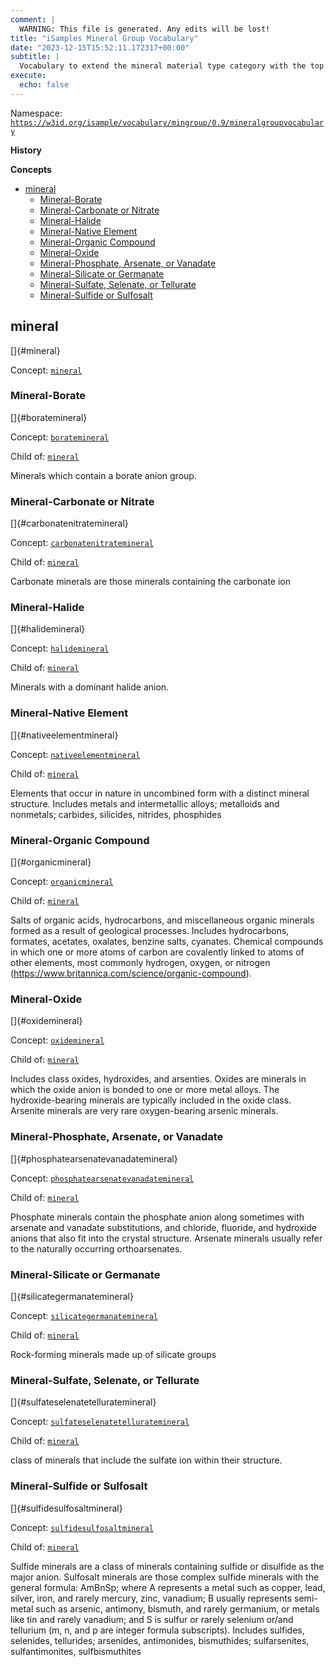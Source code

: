 ```yaml
---
comment: | 
  WARNING: This file is generated. Any edits will be lost!
title: "iSamples Mineral Group Vocabulary"
date: "2023-12-15T15:52:11.172317+00:00"
subtitle: |
  Vocabulary to extend the mineral material type category with the top level mineral group categories. Uses the Nickel–Strunz mineral classes, which divide minerals into ten classes according to chemical composition and crystal structure. Nickel-Strunz group 10 is not included because that material would be mat:organiccompounds. Version 10 of the classification is modified from v 9 (Strunz and Nickel,2002) by Jim Ferraiolo and others, and now extended and maintained by mindat.org. Some scope notes from linked.data.gov.au.
execute:
  echo: false
---
```


Namespace: 
[`https://w3id.org/isample/vocabulary/mingroup/0.9/mineralgroupvocabulary`](https://w3id.org/isample/vocabulary/mingroup/0.9/mineralgroupvocabulary)

**History**


**Concepts**

- [mineral](#mineral)
    - [Mineral-Borate](#boratemineral)
    - [Mineral-Carbonate or Nitrate](#carbonatenitratemineral)
    - [Mineral-Halide](#halidemineral)
    - [Mineral-Native Element](#nativeelementmineral)
    - [Mineral-Organic Compound](#organicmineral)
    - [Mineral-Oxide](#oxidemineral)
    - [Mineral-Phosphate, Arsenate, or Vanadate](#phosphatearsenatevanadatemineral)
    - [Mineral-Silicate or Germanate](#silicategermanatemineral)
    - [Mineral-Sulfate, Selenate, or Tellurate](#sulfateselenatetelluratemineral)
    - [Mineral-Sulfide or Sulfosalt](#sulfidesulfosaltmineral)

##  mineral

[]{#mineral}

Concept: [`mineral`](https://w3id.org/isample/vocabulary/material/1.0/mineral)


###  Mineral-Borate

[]{#boratemineral}

Concept: [`boratemineral`](https://w3id.org/isample/vocabulary/mingroup/0.9/boratemineral)

Child of:
 [`mineral`](#mineral)

Minerals which contain a borate anion group.

###  Mineral-Carbonate or Nitrate

[]{#carbonatenitratemineral}

Concept: [`carbonatenitratemineral`](https://w3id.org/isample/vocabulary/mingroup/0.9/carbonatenitratemineral)

Child of:
 [`mineral`](#mineral)

Carbonate minerals are those minerals containing the carbonate ion

###  Mineral-Halide

[]{#halidemineral}

Concept: [`halidemineral`](https://w3id.org/isample/vocabulary/mingroup/0.9/halidemineral)

Child of:
 [`mineral`](#mineral)

Minerals with a dominant halide anion.

###  Mineral-Native Element

[]{#nativeelementmineral}

Concept: [`nativeelementmineral`](https://w3id.org/isample/vocabulary/mingroup/0.9/nativeelementmineral)

Child of:
 [`mineral`](#mineral)

Elements that occur in nature in uncombined form with a distinct
mineral structure. Includes metals and intermetallic alloys;
metalloids and nonmetals; carbides, silicides, nitrides, phosphides

###  Mineral-Organic Compound

[]{#organicmineral}

Concept: [`organicmineral`](https://w3id.org/isample/vocabulary/mingroup/0.9/organicmineral)

Child of:
 [`mineral`](#mineral)

Salts of organic acids, hydrocarbons, and miscellaneous organic
minerals formed as a result of geological processes. Includes
hydrocarbons, formates, acetates, oxalates, benzine salts, cyanates.
Chemical compounds in which one or more atoms of carbon are covalently
linked to atoms of other elements, most commonly hydrogen, oxygen, or
nitrogen (https://www.britannica.com/science/organic-compound).

###  Mineral-Oxide

[]{#oxidemineral}

Concept: [`oxidemineral`](https://w3id.org/isample/vocabulary/mingroup/0.9/oxidemineral)

Child of:
 [`mineral`](#mineral)

Includes class oxides, hydroxides, and arsenties. Oxides are minerals
in which the oxide anion is bonded to one or more metal alloys. The
hydroxide-bearing minerals are typically included in the oxide class.
Arsenite minerals are very rare oxygen-bearing arsenic minerals.

###  Mineral-Phosphate, Arsenate, or Vanadate

[]{#phosphatearsenatevanadatemineral}

Concept: [`phosphatearsenatevanadatemineral`](https://w3id.org/isample/vocabulary/mingroup/0.9/phosphatearsenatevanadatemineral)

Child of:
 [`mineral`](#mineral)

Phosphate minerals contain the phosphate anion along sometimes with
arsenate and vanadate substitutions, and chloride, fluoride, and
hydroxide anions that also fit into the crystal structure. Arsenate
minerals usually refer to the naturally occurring orthoarsenates.

###  Mineral-Silicate or Germanate

[]{#silicategermanatemineral}

Concept: [`silicategermanatemineral`](https://w3id.org/isample/vocabulary/mingroup/0.9/silicategermanatemineral)

Child of:
 [`mineral`](#mineral)

Rock-forming minerals made up of silicate groups

###  Mineral-Sulfate, Selenate, or Tellurate

[]{#sulfateselenatetelluratemineral}

Concept: [`sulfateselenatetelluratemineral`](https://w3id.org/isample/vocabulary/mingroup/0.9/sulfateselenatetelluratemineral)

Child of:
 [`mineral`](#mineral)

class of minerals that include the sulfate ion within their structure.

###  Mineral-Sulfide or Sulfosalt

[]{#sulfidesulfosaltmineral}

Concept: [`sulfidesulfosaltmineral`](https://w3id.org/isample/vocabulary/mingroup/0.9/sulfidesulfosaltmineral)

Child of:
 [`mineral`](#mineral)

Sulfide minerals are a class of minerals containing sulfide or
disulfide as the major anion. Sulfosalt minerals are those complex
sulfide minerals with the general formula: AmBnSp; where A represents
a metal such as copper, lead, silver, iron, and rarely mercury, zinc,
vanadium; B usually represents semi-metal such as arsenic, antimony,
bismuth, and rarely germanium, or metals like tin and rarely vanadium;
and S is sulfur or rarely selenium or/and tellurium (m, n, and p are
integer formula subscripts). Includes sulfides, selenides, tellurides;
arsenides, antimonides, bismuthides; sulfarsenites, sulfantimonites,
sulfbismuthites


